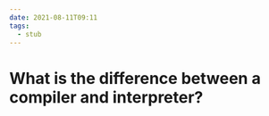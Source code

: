 ```yaml
---
date: 2021-08-11T09:11
tags: 
  - stub
---
```


# What is the difference between a compiler and interpreter?

